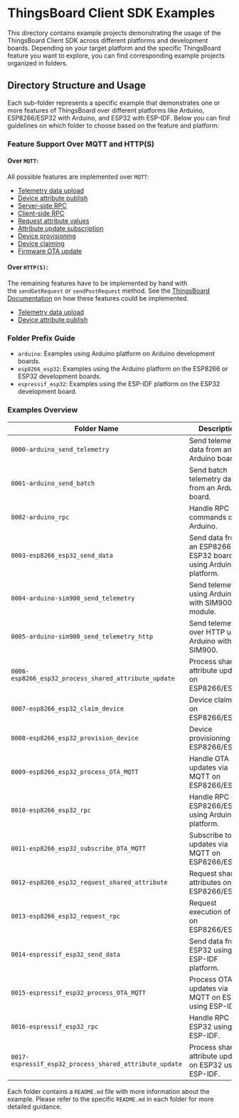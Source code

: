 # ThingsBoard Client SDK Examples

This directory contains example projects demonstrating the usage of the ThingsBoard Client SDK across different platforms and development boards. Depending on your target platform and the specific ThingsBoard feature you want to explore, you can find corresponding example projects organized in folders.

## Directory Structure and Usage

Each sub-folder represents a specific example that demonstrates one or more features of ThingsBoard over different platforms like Arduino, ESP8266/ESP32 with Arduino, and ESP32 with ESP-IDF. Below you can find guidelines on which folder to choose based on the feature and platform:

### Feature Support Over MQTT and HTTP(S)

#### Over `MQTT`:

All possible features are implemented over `MQTT`:

- [Telemetry data upload](https://thingsboard.io/docs/reference/mqtt-api/#telemetry-upload-api)
- [Device attribute publish](https://thingsboard.io/docs/reference/mqtt-api/#publish-attribute-update-to-the-server)
- [Server-side RPC](https://thingsboard.io/docs/reference/mqtt-api/#server-side-rpc)
- [Client-side RPC](https://thingsboard.io/docs/reference/mqtt-api/#client-side-rpc)
- [Request attribute values](https://thingsboard.io/docs/reference/mqtt-api/#request-attribute-values-from-the-server)
- [Attribute update subscription](https://thingsboard.io/docs/reference/mqtt-api/#subscribe-to-attribute-updates-from-the-server)
- [Device provisioning](https://thingsboard.io/docs/reference/mqtt-api/#device-provisioning)
- [Device claiming](https://thingsboard.io/docs/reference/mqtt-api/#claiming-devices)
- [Firmware OTA update](https://thingsboard.io/docs/reference/mqtt-api/#firmware-api)

#### Over `HTTP(S)`:

The remaining features have to be implemented by hand with the `sendGetRequest` or `sendPostRequest` method. See the [ThingsBoard Documentation](https://thingsboard.io/docs/reference/http-api) on how these features could be implemented.

- [Telemetry data upload](https://thingsboard.io/docs/reference/http-api/#telemetry-upload-api)
- [Device attribute publish](https://thingsboard.io/docs/reference/http-api/#publish-attribute-update-to-the-server)

### Folder Prefix Guide

- `arduino`: Examples using Arduino platform on Arduino development boards.
- `esp8266_esp32`: Examples using the Arduino platform on the ESP8266 or ESP32 development boards.
- `espressif_esp32`: Examples using the ESP-IDF platform on the ESP32 development board.

### Examples Overview

| Folder Name                                       | Description                                                      | Platform                          |
|---------------------------------------------------|------------------------------------------------------------------|-----------------------------------|
| `0000-arduino_send_telemetry`                     | Send telemetry data from an Arduino board.                       | Arduino                           |
| `0001-arduino_send_batch`                         | Send batch telemetry data from an Arduino board.                 | Arduino                           |
| `0002-arduino_rpc`                                | Handle RPC commands on Arduino.                                  | Arduino                           |
| `0003-esp8266_esp32_send_data`                    | Send data from an ESP8266 or ESP32 board using Arduino platform. | ESP8266/ESP32 (Arduino)           |
| `0004-arduino-sim900_send_telemetry`              | Send telemetry using Arduino with SIM900 module.                 | Arduino (SIM900)                  |
| `0005-arduino-sim900_send_telemetry_http`         | Send telemetry over HTTP using Arduino with SIM900.              | Arduino (SIM900)                  |
| `0006-esp8266_esp32_process_shared_attribute_update` | Process shared attribute updates on ESP8266/ESP32.            | ESP8266/ESP32 (Arduino)           |
| `0007-esp8266_esp32_claim_device`                 | Device claiming on ESP8266/ESP32.                                | ESP8266/ESP32 (Arduino)           |
| `0008-esp8266_esp32_provision_device`             | Device provisioning on ESP8266/ESP32.                            | ESP8266/ESP32 (Arduino)           |
| `0009-esp8266_esp32_process_OTA_MQTT`             | Handle OTA updates via MQTT on ESP8266/ESP32.                    | ESP8266/ESP32 (Arduino)           |
| `0010-esp8266_esp32_rpc`                          | Handle RPC on ESP8266/ESP32 using Arduino platform.              | ESP8266/ESP32 (Arduino)           |
| `0011-esp8266_esp32_subscribe_OTA_MQTT`           | Subscribe to OTA updates via MQTT on ESP8266/ESP32.              | ESP8266/ESP32 (Arduino)           |
| `0012-esp8266_esp32_request_shared_attribute`     | Request shared attributes on ESP8266/ESP32.                      | ESP8266/ESP32 (Arduino)           |
| `0013-esp8266_esp32_request_rpc`                  | Request execution of RPC on ESP8266/ESP32.                       | ESP8266/ESP32 (Arduino)           |
| `0014-espressif_esp32_send_data`                  | Send data from ESP32 using ESP-IDF platform.                     | ESP32 (ESP-IDF)                   |
| `0015-espressif_esp32_process_OTA_MQTT`           | Process OTA updates via MQTT on ESP32 using ESP-IDF.             | ESP32 (ESP-IDF)                   |
| `0016-espressif_esp32_rpc`                        | Handle RPC on ESP32 using ESP-IDF.                               | ESP32 (ESP-IDF)                   |
| `0017-espressif_esp32_process_shared_attribute_update` | Process shared attribute updates on ESP32 using ESP-IDF.    | ESP32 (ESP-IDF)                   |

Each folder contains a `README.md` file with more information about the example. Please refer to the specific `README.md` in each folder for more detailed guidance.